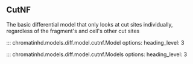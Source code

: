 
## CutNF

The basic differential model that only looks at cut sites individually, regardless of the fragment's and cell's other cut sites

::: chromatinhd.models.diff.model.cutnf.Model
    options:
        heading_level: 3

::: chromatinhd.models.diff.model.cutnf.Models
    options:
        heading_level: 3
